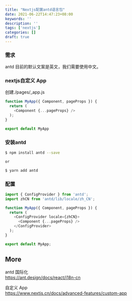 ```yaml
---
title: "Nextjs配置antd语言包"
date: 2021-06-22T14:47:23+08:00
keywords: ''
description: ''
tags: ['nextjs']
categories: []
draft: true
---
```


### 需求

antd 目前的默认文案是英文，我们需要使用中文。


### nextjs自定义 App

创建./pages/_app.js  

```javascript
function MyApp({ Component, pageProps }) {
  return (
    <Component {...pageProps} />
  );
}

export default MyApp
```

### 安装antd

```bash
$ npm install antd --save

or

$ yarn add antd
```

### 配置

```javascript
import { ConfigProvider } from 'antd';
import zhCN from 'antd/lib/locale/zh_CN';

function MyApp({ Component, pageProps }) {
  return (
    <ConfigProvider locale={zhCN}>
      <Component {...pageProps} />
    </ConfigProvider>
  );
}

export default MyApp;
```

## More 

antd 国际化  
https://ant.design/docs/react/i18n-cn   

自定义 App   
https://www.nextjs.cn/docs/advanced-features/custom-app



